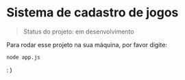 <h1> Sistema de cadastro de jogos</h1>

> Status do projeto: em desenvolvimento

Para rodar esse projeto na sua máquina, por favor digite:

```
node app.js
```

: )